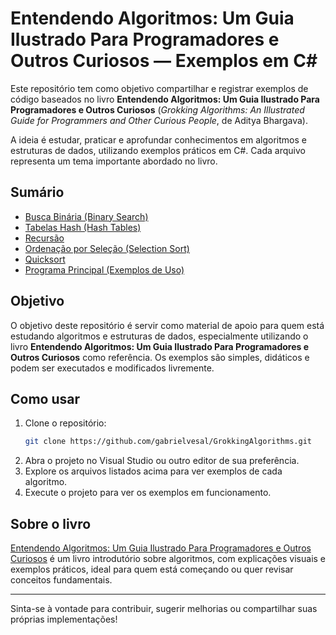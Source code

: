 # Entendendo Algoritmos: Um Guia Ilustrado Para Programadores e Outros Curiosos — Exemplos em C#

Este repositório tem como objetivo compartilhar e registrar exemplos de código baseados no livro **Entendendo Algoritmos: Um Guia Ilustrado Para Programadores e Outros Curiosos** (*Grokking Algorithms: An Illustrated Guide for Programmers and Other Curious People*, de Aditya Bhargava).

A ideia é estudar, praticar e aprofundar conhecimentos em algoritmos e estruturas de dados, utilizando exemplos práticos em C#. Cada arquivo representa um tema importante abordado no livro.

## Sumário

- [Busca Binária (Binary Search)](./BinarySearch.cs)
- [Tabelas Hash (Hash Tables)](./HashTables.cs)
- [Recursão](./Recursion.cs)
- [Ordenação por Seleção (Selection Sort)](./SelectionSort.cs)
- [Quicksort](./Quicksort.cs)
- [Programa Principal (Exemplos de Uso)](./Program.cs)

## Objetivo

O objetivo deste repositório é servir como material de apoio para quem está estudando algoritmos e estruturas de dados, especialmente utilizando o livro **Entendendo Algoritmos: Um Guia Ilustrado Para Programadores e Outros Curiosos** como referência. Os exemplos são simples, didáticos e podem ser executados e modificados livremente.

## Como usar

1. Clone o repositório:
   ```sh
   git clone https://github.com/gabrielvesal/GrokkingAlgorithms.git
   ```
2. Abra o projeto no Visual Studio ou outro editor de sua preferência.
3. Explore os arquivos listados acima para ver exemplos de cada algoritmo.
4. Execute o projeto para ver os exemplos em funcionamento.

## Sobre o livro

[Entendendo Algoritmos: Um Guia Ilustrado Para Programadores e Outros Curiosos](https://novatec.com.br/livros/entendendo-algoritmos/) é um livro introdutório sobre algoritmos, com explicações visuais e exemplos práticos, ideal para quem está começando ou quer revisar conceitos fundamentais.

---

Sinta-se à vontade para contribuir, sugerir melhorias ou compartilhar suas próprias implementações!
